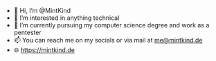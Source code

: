 - 👋 Hi, I’m @MintKind
- 👀 I’m interested in anything technical
- 🌱 I’m currently pursuing my computer science degree and work as a pentester
- 📫 You can reach me on my socials or via mail at me@mintkind.de
- 🌐 https://mintkind.de

<!---
MintKind/MintKind is a ✨ special ✨ repository because its `README.md` (this file) appears on your GitHub profile.
You can click the Preview link to take a look at your changes.
--->
